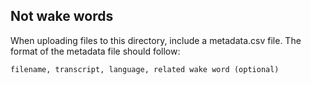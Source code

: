## Not wake words

When uploading files to this directory, include a metadata.csv file.  The format of the metadata file should follow:

```
filename, transcript, language, related wake word (optional)
```


